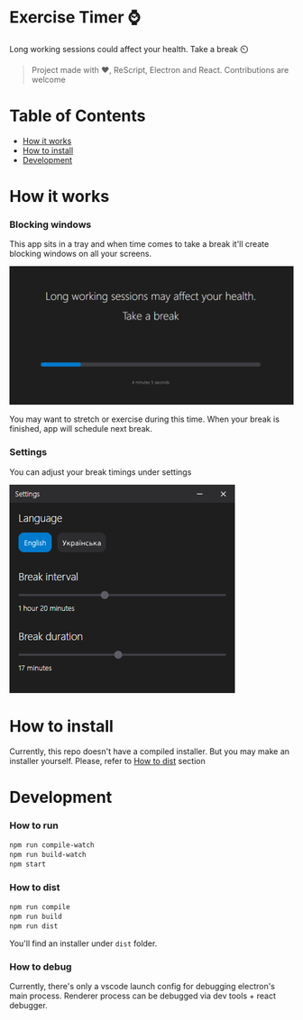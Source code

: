 # Exercise Timer :watch:

Long working sessions could affect your health. Take a break ⏲️

> Project made with ❤️, ReScript, Electron and React. Contributions are welcome


# Table of Contents

* [How it works](#how-it-works)
* [How to install](#how-to-install)
* [Development](#development)

# <a name="how-it-works"></a>How it works

### Blocking windows
This app sits in a tray and when time comes to take a break it'll create blocking windows on all your screens.

![Blocking Window](https://raw.githubusercontent.com/DeH4er/exercise-timer/main/.github/blocking-window.png)

You may want to stretch or exercise during this time. When your break is finished, app will schedule next break.

### Settings
You can adjust your break timings under settings

![Settings Window](https://raw.githubusercontent.com/DeH4er/exercise-timer/main/.github/settings-window_.png)

# <a name="how-to-install"></a>How to install

Currently, this repo doesn't have a compiled installer. But you may make an installer yourself. Please, refer to [How to dist](#how-to-dist) section

# <a name="development"><a/>Development

### How to run

```bash
npm run compile-watch
npm run build-watch
npm start
```

### <a name="how-to-dist"></a>How to dist

```bash
npm run compile
npm run build
npm run dist
```

You'll find an installer under `dist` folder.

### How to debug

Currently, there's only a vscode launch config for debugging electron's main process. Renderer process can be debugged via dev tools + react debugger.
